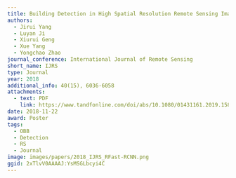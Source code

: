 ```yaml
---
title: Building Detection in High Spatial Resolution Remote Sensing Imagery with the U-Rotation Detection Network
authors:
  - Jirui Yang
  - Luyan Ji
  - Xiurui Geng
  - Xue Yang
  - Yongchao Zhao
journal_conference: International Journal of Remote Sensing
short_name: IJRS
type: Journal
year: 2018
additional_info: 40(15), 6036-6058
attachments:
  - text: PDF
    link: https://www.tandfonline.com/doi/abs/10.1080/01431161.2019.1587200
date: 2018-11-22
award: Poster
tags:
  - OBB
  - Detection
  - RS
  - Journal
image: images/papers/2018_IJRS_RFast-RCNN.png
ggid: 2xTlvV0AAAAJ:YsMSGLbcyi4C
---
```

